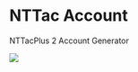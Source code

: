 # NTTac Account
 NTTacPlus 2 Account Generator



![](http://visit.parselecom.com/Api/Visit/9/3B83BD)
